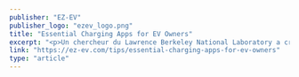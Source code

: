 ```yaml
---
publisher: "EZ-EV"
publisher_logo: "ezev_logo.png"
title: "Essential Charging Apps for EV Owners"
excerpt: "<p>Un chercheur du Lawrence Berkeley National Laboratory a créé cette application qui permet aux conducteurs de mettre à l’essai des véhicules écologiques de façon virtuelle. Les utilisateurs téléchargent l’application, choisissent quelques véhicules électriques qui les intéressent, puis conduisent leur propre voiture comme d’habitude. L’application enregistre des données sur votre style de conduite, comme la manière dont vous freinez et accélérez (rapidement ou lentement), et les conditions rencontrées sur vos trajets habituels telles que la circulation et les pentes. L’application vous aide ensuite à évaluer quel véhicule électrique conviendrait à votre mode de vie en fonction des données recueillies. </p>"
link: "https://ez-ev.com/tips/essential-charging-apps-for-ev-owners"
type: "article"
---
```

